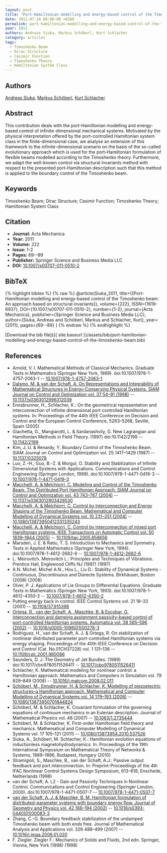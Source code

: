 ```yaml
---
layout: post
title: "Port-Hamiltonian modelling and energy-based control of the Timoshenko beam"
date: 2011-07-28 00:00:00 +0100
permalink: port-hamiltonian-modelling-and-energy-based-control-of-the-timoshenko-beam
year: 2011
authors: Andreas Siuka, Markus Schöberl, Kurt Schlacher
category: articles
tags:
  - Timoshenko Beam
  - Dirac Structure
  - Casimir Function
  - Timoshenko Theory
  - Hamiltonian System Class
---
```

 
## Authors
[Andreas Siuka](authors/andreas-siuka), [Markus Schöberl](authors/markus-schoberl), [Kurt Schlacher](authors/kurt-schlacher)
 
## Abstract
This contribution deals with the port-Hamiltonian modelling and energy-based control of infinite-dimensional mechanical systems. Motivated by the physical interpretation offered by the port-controlled Hamiltonian system class in the finite-dimensional case, we analyse an extension of this framework to the infinite-dimensional scenario on the basis of the so-called evolutionary approach which is used for the port-Hamiltonian formulation of flexible beams modelled according to the Timoshenko theory. Furthermore, we adapt the well-known control via structural invariants method with respect to the presented port-Hamiltonian description such that this method is applied to the boundary control of the Timoshenko beam.
 
## Keywords
Timoshenko Beam; Dirac Structure; Casimir Function; Timoshenko Theory; Hamiltonian System Class
 
## Citation
- **Journal:** Acta Mechanica
- **Year:** 2011
- **Volume:** 222
- **Issue:** 1-2
- **Pages:** 69--89
- **Publisher:** Springer Science and Business Media LLC
- **DOI:** [10.1007/s00707-011-0510-2](https://doi.org/10.1007/s00707-011-0510-2)
 
## BibTeX
{% highlight bibtex %}
{% raw %}
@article{Siuka_2011,
  title={{Port-Hamiltonian modelling and energy-based control of the Timoshenko beam: An approach based on structural invariants}},
  volume={222},
  ISSN={1619-6937},
  DOI={10.1007/s00707-011-0510-2},
  number={1–2},
  journal={Acta Mechanica},
  publisher={Springer Science and Business Media LLC},
  author={Siuka, Andreas and Schöberl, Markus and Schlacher, Kurt},
  year={2011},
  pages={69--89}
}
{% endraw %}
{% endhighlight %}
 
[Download the bib file]({{ site.baseurl }}/assets/bib/port-hamiltonian-modelling-and-energy-based-control-of-the-timoshenko-beam.bib)
 
## References
- Arnold, V. I. Mathematical Methods of Classical Mechanics. Graduate Texts in Mathematics (Springer New York, 1989). doi:10.1007/978-1-4757-2063-1 -- [10.1007/978-1-4757-2063-1](https://doi.org/10.1007/978-1-4757-2063-1)
- [Dalsmo, M. & van der Schaft, A. On Representations and Integrability of Mathematical Structures in Energy-Conserving Physical Systems. SIAM Journal on Control and Optimization vol. 37 54–91 (1998)](on-representations-and-integrability-of-mathematical-structures-in-energy-conserving-physical-systems) -- [10.1137/s0363012996312039](https://doi.org/10.1137/s0363012996312039)
- Ennsbrunner, H., Schlacher, K.: On the geometrical representation and interconnection of infinite dimensional port controlled Hamiltonian systems. In: Proceedings of the 44th IEEE Conference on Decision and Control and the European Control Conference, 5263–5268, Seville, Spain (2005)
- Giachetta, G., Mangiarotti, L. & Sardanashvily, G. New Lagrangian and Hamiltonian Methods in Field Theory. (1997) doi:10.1142/2199 -- [10.1142/2199](https://doi.org/10.1142/2199)
- Kim, J. U. & Renardy, Y. Boundary Control of the Timoshenko Beam. SIAM Journal on Control and Optimization vol. 25 1417–1429 (1987) -- [10.1137/0325078](https://doi.org/10.1137/0325078)
- Luo, Z.-H., Guo, B.-Z. & Morgul, O. Stability and Stabilization of Infinite Dimensional Systems with Applications. Communications and Control Engineering (Springer London, 1999). doi:10.1007/978-1-4471-0419-3 -- [10.1007/978-1-4471-0419-3](https://doi.org/10.1007/978-1-4471-0419-3)
- [Macchelli, A. & Melchiorri, C. Modeling and Control of the Timoshenko Beam. The Distributed Port Hamiltonian Approach. SIAM Journal on Control and Optimization vol. 43 743–767 (2004)](modeling-and-control-of-the-timoshenko-beam-the-distributed-port-hamiltonian-approach) -- [10.1137/s0363012903429530](https://doi.org/10.1137/s0363012903429530)
- [Macchelli, A. & Melchiorri, C. Control by Interconnection and Energy Shaping of the Timoshenko Beam. Mathematical and Computer Modelling of Dynamical Systems vol. 10 231–251 (2004)](control-by-interconnection-and-energy-shaping-of-the-timoshenko-beam) -- [10.1080/13873950412331335243](https://doi.org/10.1080/13873950412331335243)
- [Macchelli, A. & Melchiorri, C. Control by interconnection of mixed port Hamiltonian systems. IEEE Transactions on Automatic Control vol. 50 1839–1844 (2005)](control-by-interconnection-of-mixed-port-hamiltonian-systems) -- [10.1109/tac.2005.858656](https://doi.org/10.1109/tac.2005.858656)
- Marsden, J. E. & Ratiu, T. S. Introduction to Mechanics and Symmetry. Texts in Applied Mathematics (Springer New York, 1994). doi:10.1007/978-1-4612-2682-6 -- [10.1007/978-1-4612-2682-6](https://doi.org/10.1007/978-1-4612-2682-6)
- L. Meirovitch. Meirovitch L.: Principles and Techniques of Vibrations. Prentice Hall, Englewood Cliffs NJ (1997) (1997)
- A.N. Michel. Michel A.N., Hou L., Liu D.: Stability of Dynamical Systems - Continuous, Discontinuous and Disrecte Systems. Birkhäuser, Boston (2008) (2008)
- Olver, P. J. Applications of Lie Groups to Differential Equations. Graduate Texts in Mathematics (Springer New York, 1993). doi:10.1007/978-1-4612-4350-2 -- [10.1007/978-1-4612-4350-2](https://doi.org/10.1007/978-1-4612-4350-2)
- Putting energy back in control. IEEE Control Systems vol. 21 18–33 (2001) -- [10.1109/37.915398](https://doi.org/10.1109/37.915398)
- [Ortega, R., van der Schaft, A., Maschke, B. & Escobar, G. Interconnection and damping assignment passivity-based control of port-controlled Hamiltonian systems. Automatica vol. 38 585–596 (2002)](interconnection-and-damping-assignment-passivity-based-control-of-port-controlled-hamiltonian-systems) -- [10.1016/s0005-1098(01)00278-3](https://doi.org/10.1016/s0005-1098(01)00278-3)
- Rodriguez, H., van der Schaft, A. J. & Ortega, R. On stabilization of nonlinear distributed parameter port-controlled Hamiltonian systems via energy shaping. Proceedings of the 40th IEEE Conference on Decision and Control (Cat. No.01CH37228) vol. 1 131–136 -- [10.1109/cdc.2001.980086](https://doi.org/10.1109/cdc.2001.980086)
- Saunders, D. J. The Geometry of Jet Bundles. (1989) doi:10.1017/cbo9780511526411 -- [10.1017/cbo9780511526411](https://doi.org/10.1017/cbo9780511526411)
- Schlacher, K. Mathematical modeling for nonlinear control: a Hamiltonian approach. Mathematics and Computers in Simulation vol. 79 829–849 (2008) -- [10.1016/j.matcom.2008.02.011](https://doi.org/10.1016/j.matcom.2008.02.011)
- [Schöberl, M., Ennsbrunner, H. & Schlacher, K. Modelling of piezoelectric structures–a Hamiltonian approach. Mathematical and Computer Modelling of Dynamical Systems vol. 14 179–193 (2008)](modelling-of-piezoelectric-structures-a-hamiltonian-approach) -- [10.1080/13873950701844824](https://doi.org/10.1080/13873950701844824)
- Schöberl, M. & Schlacher, K. Covariant formulation of the governing equations of continuum mechanics in an Eulerian description. Journal of Mathematical Physics vol. 48 (2007) -- [10.1063/1.2735444](https://doi.org/10.1063/1.2735444)
- Schöberl, M. & Schlacher, K. First-order Hamiltonian field theory and mechanics. Mathematical and Computer Modelling of Dynamical Systems vol. 17 105–121 (2011) -- [10.1080/13873954.2010.537526](https://doi.org/10.1080/13873954.2010.537526)
- Siuka, A., Schöberl, M. Schlacher, K.: Hamiltonian evolution equations of inductionless magnetohydrodynamics. In: Proceedings of the 19th International Symposium on Mathematical Theory of Networks & Systems, 1889–1896, Budapest, Hungary (2010)
- Stramigioli, S., Maschke, B., van der Schaft, A.J.: Passive output feedback and port interconnection. In: Preprint-Proceedings of the 4th IFAC Nonlinear Control Systems Design Symposium, 613–618, Enschede, Netherlands (1998)
- van der Schaft, A. L2 - Gain and Passivity Techniques in Nonlinear Control. Communications and Control Engineering (Springer London, 2000). doi:10.1007/978-1-4471-0507-7 -- [10.1007/978-1-4471-0507-7](https://doi.org/10.1007/978-1-4471-0507-7)
- [van der Schaft, A. J. & Maschke, B. M. Hamiltonian formulation of distributed-parameter systems with boundary energy flow. Journal of Geometry and Physics vol. 42 166–194 (2002)](hamiltonian-formulation-of-distributed-parameter-systems-with-boundary-energy-flow) -- [10.1016/s0393-0440(01)00083-3](https://doi.org/10.1016/s0393-0440(01)00083-3)
- Zhang, C.-G. Boundary feedback stabilization of the undamped Timoshenko beam with both ends free. Journal of Mathematical Analysis and Applications vol. 326 488–499 (2007) -- [10.1016/j.jmaa.2006.01.020](https://doi.org/10.1016/j.jmaa.2006.01.020)
- F. Ziegler. Ziegler F.: Mechanics of Solids and Fluids, 2nd edn. Springer, Vienna, New York (1998) (1998)

